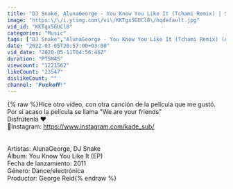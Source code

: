 ```yaml
---
title: "DJ Snake, AlunaGeorge - You Know You Like It (Tchami Remix) | Sub Español"
image: "https:\/\/i.ytimg.com\/vi\/KKTgx5GUCl8\/hqdefault.jpg"
vid_id: "KKTgx5GUCl8"
categories: "Music"
tags: ["DJ Snake","AlunaGeorge - You Know You Like It (Tchami Remix) (Audio)","AlunaGeorge - You Know You Like It (Tchami Remix)"]
date: "2022-03-05T20:57:00+03:00"
vid_date: "2020-05-11T04:56:46Z"
duration: "PT5M4S"
viewcount: "1221562"
likeCount: "23547"
dislikeCount: ""
channel: "𝙁𝙪𝙘𝙠𝙤𝙛𝙛!"
---
```

{% raw %}Hice otro vídeo, con otra canción de la película que me gustó. Por si acaso la película se llama &quot;We are your friends&quot;<br />Disfrútenla ❤️<br />🍒Instagram: <a rel="nofollow" target="blank" href="https://www.instagram.com/kade_sub/">https://www.instagram.com/kade_sub/</a> <br /><br /><br />Artistas: AlunaGeorge, DJ Snake<br />Álbum: You Know You Like It (EP)<br />Fecha de lanzamiento: 2011<br />Género: Dance/electrónica<br />Productor: George Reid{% endraw %}
